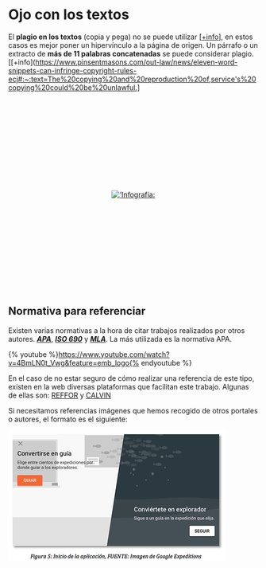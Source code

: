 # Ojo con los textos

El **plagio en los textos** (copia y pega) no se puede utilizar [[+info](http://biblioteca.ua.es/es/propiedad-intelectual/aprende-sobre-el-plagio-y-como-evitarlo.html)], en estos casos es mejor poner un hipervínculo a la página de origen. Un párrafo o un extracto de **más de 11 palabras concatenadas** se puede considerar plagio.[[+info](https://www.pinsentmasons.com/out-law/news/eleven-word-snippets-can-infringe-copyright-rules-ecj#:~:text=The%20copying%20and%20reproduction%20of,service's%20copying%20could%20be%20unlawful.]

<center><br /><br /><br /><br /><br /><br /><br /><br /><br /><br />
<p><a href=’https://www.neoscientia.com/citas-bibliograficas/’><img src=’https://www.neoscientia.com/wp-content/uploads/2015/02/citas-bibliográficas-infograf%C3%ADas.png’ alt=’Infografía: Citas bibliográficas para torpes’ width=’600px’ border=’0’/></a></p><br /><br /><br /><br /><br /><br /><br /><br /><br /><br />
<p></center>

## Normativa para referenciar

Existen varias normativas a la hora de citar trabajos realizados por otros autores.  _**[APA](http://www.apa.org/)**_, _**[ISO 690](https://www.iso.org/home.html)**_ y _**[MLA](https://www.mla.org/)**_.  La más utilizada es la normativa APA. 

{% youtube %}https://www.youtube.com/watch?v=4BmLN0t_Vwg&feature=emb_logo{% endyoutube %} 

En el caso de no estar seguro de cómo realizar una referencia de este tipo, existen en la web diversas plataformas que facilitan este trabajo. Algunas de ellas son: [REFFOR](http://reffor.us/index.php) y [CALVIN](http://www.calvin.edu/library/knightcite/index.php)
    
Si necesitamos referencias imágenes que hemos recogido de otros portales o autores, el formato es el siguiente:

![](https://raw.githubusercontent.com/catedu/introduccion-a-la-realidad-aumentada/master/img/Google_Expeditions.png)
